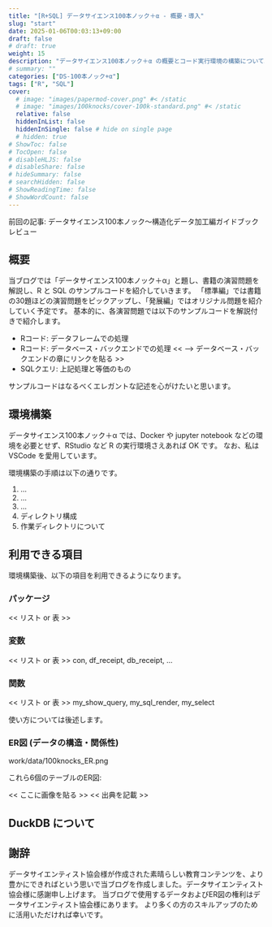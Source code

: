 ```yaml
---
title: "[R+SQL] データサイエンス100本ノック＋α - 概要・導入"
slug: "start"
date: 2025-01-06T00:03:13+09:00
draft: false
# draft: true
weight: 15
description: "データサイエンス100本ノック＋α の概要とコード実行環境の構築について。"
# summary: ""
categories: ["DS-100本ノック+α"]
tags: ["R", "SQL"]
cover:
  # image: "images/papermod-cover.png" #< /static
  # image: "images/100knocks/cover-100k-standard.png" #< /static
  relative: false
  hiddenInList: false
  hiddenInSingle: false # hide on single page
  # hidden: true
# ShowToc: false
# TocOpen: false
# disableHLJS: false
# disableShare: false
# hideSummary: false
# searchHidden: false
# ShowReadingTime: false
# ShowWordCount: false
---
```


前回の記事: 
データサイエンス100本ノック～構造化データ加工編ガイドブック レビュー

## 概要

当ブログでは「データサイエンス100本ノック＋α」と題し、書籍の演習問題を解説し、R と SQL のサンプルコードを紹介していきます。
「標準編」では書籍の30題ほどの演習問題をピックアップし、「発展編」ではオリジナル問題を紹介していく予定です。
基本的に、各演習問題では以下のサンプルコードを解説付きで紹介します。

- Rコード: データフレームでの処理
- Rコード: データベース・バックエンドでの処理 << --> データベース・バックエンドの章にリンクを貼る >>
- SQLクエリ: 上記処理と等価のもの

サンプルコードはなるべくエレガントな記述を心がけたいと思います。

## 環境構築

データサイエンス100本ノック＋α では、Docker や jupyter notebook などの環境を必要とせず、RStudio など R の実行環境さえあれば OK です。
なお、私は VSCode を愛用しています。

環境構築の手順は以下の通りです。

1. ...
2. ...
3. ...
4. ディレクトリ構成
5. 作業ディレクトリについて

## 利用できる項目

環境構築後、以下の項目を利用できるようになります。

### パッケージ
<< リスト or 表 >>

### 変数
<< リスト or 表 >>
con, df_receipt, db_receipt, ...

### 関数
<< リスト or 表 >>
my_show_query, my_sql_render, my_select

使い方については後述します。

### ER図 (データの構造・関係性)

work/data/100knocks_ER.png

これら6個のテーブルのER図: 

<< ここに画像を貼る >>
<< 出典を記載 >>

## DuckDB について


## 謝辞

データサイエンティスト協会様が作成された素晴らしい教育コンテンツを、より豊かにできればという思いで当ブログを作成しました。データサイエンティスト協会様に感謝申し上げます。
当ブログで使用するデータおよびER図の権利はデータサイエンティスト協会様にあります。
より多くの方のスキルアップのために活用いただければ幸いです。

